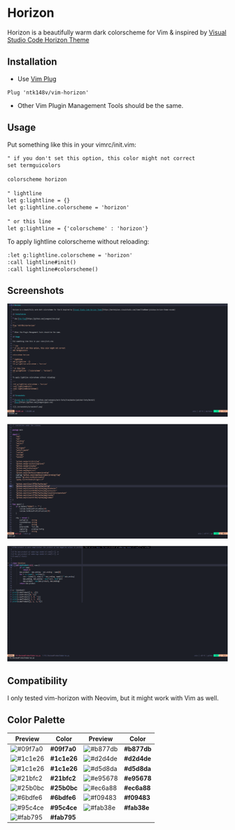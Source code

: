 # Horizon

Horizon is a beautifully warm dark colorscheme for Vim & inspired by [Visual Studio Code Horizon Theme](https://marketplace.visualstudio.com/items?itemName=jolaleye.horizon-theme-vscode)

## Installation

- Use [Vim Plug](https://github.com/junegunn/vim-plug)

```vim
Plug 'ntk148v/vim-horizon'
```

- Other Vim Plugin Management Tools should be the same.

## Usage

Put something like this in your vimrc/init.vim:

```vim
" if you don't set this option, this color might not correct
set termguicolors

colorscheme horizon

" lightline
let g:lightline = {}
let g:lightline.colorscheme = 'horizon'

" or this line
let g:lightline = {'colorscheme' : 'horizon'}
```

To apply lightline colorscheme without reloading:

```vim
:let g:lightline.colorscheme = 'horizon'
:call lightline#init()
:call lightline#colorscheme()
```

## Screenshots

![](./screenshots/screenshot1.png)

![](./screenshots/screenshot2.png)

![](./screenshots/screenshot3.png)

## Compatibility

I only tested vim-horizon with Neovim, but it might work with Vim as well.

## Color Palette

| Preview                                                            | Color       | Preview                                                            | Color       |
| ------------------------------------------------------------------ | ----------- | ------------------------------------------------------------------ | ----------- |
| ![#09f7a0](https://via.placeholder.com/60x40/09f7a0/000000?text=+) | **#09f7a0** | ![#b877db](https://via.placeholder.com/60x40/b877db/000000?text=+) | **#b877db** |
| ![#1c1e26](https://via.placeholder.com/60x40/1c1e26/000000?text=+) | **#1c1e26** | ![#d2d4de](https://via.placeholder.com/60x40/d2d4de/000000?text=+) | **#d2d4de** |
| ![#1c1e26](https://via.placeholder.com/60x40/1c1e26/000000?text=+) | **#1c1e26** | ![#d5d8da](https://via.placeholder.com/60x40/d5d8da/000000?text=+) | **#d5d8da** |
| ![#21bfc2](https://via.placeholder.com/60x40/21bfc2/000000?text=+) | **#21bfc2** | ![#e95678](https://via.placeholder.com/60x40/e95678/000000?text=+) | **#e95678** |
| ![#25b0bc](https://via.placeholder.com/60x40/25b0bc/000000?text=+) | **#25b0bc** | ![#ec6a88](https://via.placeholder.com/60x40/ec6a88/000000?text=+) | **#ec6a88** |
| ![#6bdfe6](https://via.placeholder.com/60x40/6bdfe6/000000?text=+) | **#6bdfe6** | ![#f09483](https://via.placeholder.com/60x40/f09483/000000?text=+) | **#f09483** |
| ![#95c4ce](https://via.placeholder.com/60x40/95c4ce/000000?text=+) | **#95c4ce** | ![#fab38e](https://via.placeholder.com/60x40/fab38e/000000?text=+) | **#fab38e** |
| ![#fab795](https://via.placeholder.com/60x40/fab795/000000?text=+) | **#fab795** |                                                                    |             |
